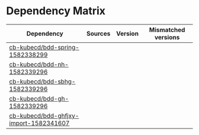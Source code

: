 # Dependency Matrix

Dependency | Sources | Version | Mismatched versions
---------- | ------- | ------- | -------------------
[cb-kubecd/bdd-spring-1582338299](https://github.com/cb-kubecd/bdd-spring-1582338299.git) |  | []() | 
[cb-kubecd/bdd-nh-1582339296](https://github.com/cb-kubecd/bdd-nh-1582339296.git) |  | []() | 
[cb-kubecd/bdd-sbhg-1582339296](https://github.com/cb-kubecd/bdd-sbhg-1582339296.git) |  | []() | 
[cb-kubecd/bdd-gh-1582339296](https://github.com/cb-kubecd/bdd-gh-1582339296.git) |  | []() | 
[cb-kubecd/bdd-ghfjxy-import-1582341607](https://github.com/cb-kubecd/bdd-ghfjxy-import-1582341607.git) |  | []() | 
